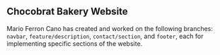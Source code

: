 ## Chocobrat Bakery Website

Mario Ferron Cano  has created and worked on the following branches: `navbar`, `feature/description`, `contact/section`, and `footer`, each for implementing specific sections of the website.
